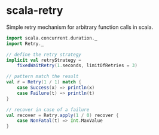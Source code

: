 scala-retry
===========

Simple retry mechanism for arbitrary function calls in scala.

```scala
import scala.concurrent.duration._
import Retry._

// define the retry strategy
implicit val retryStrategy =
    fixedWaitRetry(1.seconds, limitOfRetries = 3)

// pattern match the result
val r = Retry(1 / 1) match {
    case Success(x) => println(x)
    case Failure(t) => println(t)
}

// recover in case of a failure
val recover = Retry.apply(1 / 0) recover {
    case NonFatal(t) => Int.MaxValue
}
```
